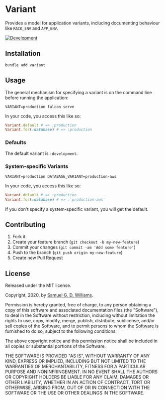# Variant

Provides a model for application variants, including documenting behaviour like `RACK_ENV` and `APP_ENV`.

[![Development](https://github.com/socketry/variant/workflows/Development/badge.svg?branch=master)](https://github.com/socketry/variant/actions?workflow=Development)

## Installation

```
bundle add variant
```

## Usage

The general mechanism for specifying a variant is on the command line before running the application:

```
VARIANT=production falcon serve
```

In your code, you access this like so:

```ruby
Variant.default # => :production
Variant.for(:database) # => :production
```

### Defaults

The default variant is `:development`.

### System-specific Variants

```
VARIANT=production DATABASE_VARIANT=production-aws
```

In your code, you access this like so:

```ruby
Variant.default # => :production
Variant.for(:database) # => :'production-aws'
```

If you don't specify a system-specific variant, you will get the default.

## Contributing

1. Fork it
2. Create your feature branch (`git checkout -b my-new-feature`)
3. Commit your changes (`git commit -am 'Add some feature'`)
4. Push to the branch (`git push origin my-new-feature`)
5. Create new Pull Request

## License

Released under the MIT license.

Copyright, 2020, by [Samuel G. D. Williams](https://www.codeotaku.com).

Permission is hereby granted, free of charge, to any person obtaining a copy
of this software and associated documentation files (the "Software"), to deal
in the Software without restriction, including without limitation the rights
to use, copy, modify, merge, publish, distribute, sublicense, and/or sell
copies of the Software, and to permit persons to whom the Software is
furnished to do so, subject to the following conditions:

The above copyright notice and this permission notice shall be included in
all copies or substantial portions of the Software.

THE SOFTWARE IS PROVIDED "AS IS", WITHOUT WARRANTY OF ANY KIND, EXPRESS OR
IMPLIED, INCLUDING BUT NOT LIMITED TO THE WARRANTIES OF MERCHANTABILITY,
FITNESS FOR A PARTICULAR PURPOSE AND NONINFRINGEMENT. IN NO EVENT SHALL THE
AUTHORS OR COPYRIGHT HOLDERS BE LIABLE FOR ANY CLAIM, DAMAGES OR OTHER
LIABILITY, WHETHER IN AN ACTION OF CONTRACT, TORT OR OTHERWISE, ARISING FROM,
OUT OF OR IN CONNECTION WITH THE SOFTWARE OR THE USE OR OTHER DEALINGS IN
THE SOFTWARE.

